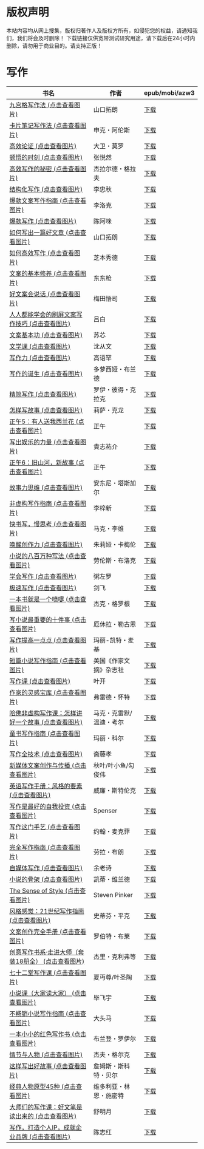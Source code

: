 # 版权声明

本站内容均从网上搜集，版权归著作人及版权方所有，如侵犯您的权益，请通知我们，我们将会及时删除！ 下载链接仅供宽带测试研究用途，请下载后在24小时内删除，请勿用于商业目的。请支持正版！

# 写作

| 书名 | 作者 | epub/mobi/azw3 |
| --- | --- | --- |
| [九宫格写作法 (点击查看图片)](https://www.dushupai.com/attachment/2024/06/11/4b50c93628f8ac1b.jpg) | 山口拓朗 | [下载](https://url89.ctfile.com/f/31084289-1375508920-0056c2?p=8866) |
| [卡片笔记写作法 (点击查看图片)](https://www.dushupai.com/attachment/2024/06/11/37ea65aac24f488e.jpg) | 申克・阿伦斯 | [下载](https://url89.ctfile.com/f/31084289-1375509484-b4866a?p=8866) |
| [高效论证 (点击查看图片)](https://www.dushupai.com/attachment/2024/06/11/e8df24cf52dd45aa.jpg) | 大卫・莫罗 | [下载](https://url89.ctfile.com/f/31084289-1375510426-a96479?p=8866) |
| [顿悟的时刻 (点击查看图片)](https://www.dushupai.com/attachment/2024/06/10/b72bf9bc48f50712.jpg) | 张悦然 | [下载](https://url89.ctfile.com/f/31084289-1357002361-5fc211?p=8866) |
| [高效写作的秘密 (点击查看图片)](https://www.dushupai.com/attachment/2024/06/10/53799155cfef7ecd.jpg) | 杰拉尔德・格拉夫 | [下载](https://url89.ctfile.com/f/31084289-1357001641-466852?p=8866) |
| [结构化写作 (点击查看图片)](https://www.dushupai.com/attachment/2024/06/10/a7a5484d8e802a06.jpg) | 李忠秋 | [下载](https://url89.ctfile.com/f/31084289-1357001017-74cf23?p=8866) |
| [爆款文案写作指南 (点击查看图片)](https://www.dushupai.com/attachment/2024/06/10/2ab80c01a14844b4.jpg) | 李洛克 | [下载](https://url89.ctfile.com/f/31084289-1357000411-b40ddd?p=8866) |
| [爆款写作 (点击查看图片)](https://www.dushupai.com/attachment/2024/06/10/a399e65893ae5c21.jpg) | 陈阿咪 | [下载](https://url89.ctfile.com/f/31084289-1357000342-ae106c?p=8866) |
| [如何写出一篇好文章 (点击查看图片)](https://www.dushupai.com/attachment/2024/06/10/c2955606e0785624.jpg) | 山口拓朗 | [下载](https://url89.ctfile.com/f/31084289-1356995383-8fa7c9?p=8866) |
| [如何高效写作 (点击查看图片)](https://www.dushupai.com/attachment/2024/06/10/ac564e251524c737.jpg) | 芝本秀德 | [下载](https://url89.ctfile.com/f/31084289-1356995110-b7a712?p=8866) |
| [文案的基本修养 (点击查看图片)](https://www.dushupai.com/attachment/2024/06/10/d21dcfc91314770d.jpg) | 东东枪 | [下载](https://url89.ctfile.com/f/31084289-1356994918-cff19c?p=8866) |
| [好文案会说话 (点击查看图片)](https://www.dushupai.com/attachment/2024/06/10/9f4eb30bc80386a1.jpg) | 梅田悟司 | [下载](https://url89.ctfile.com/f/31084289-1356994906-f67e3a?p=8866) |
| [人人都能学会的刷屏文案写作技巧 (点击查看图片)](https://www.dushupai.com/attachment/2024/06/09/c7037327ad04c08c.jpg) | 吕白 | [下载](https://url89.ctfile.com/f/31084289-1356990883-6f9bde?p=8866) |
| [文案基本功 (点击查看图片)](https://www.dushupai.com/attachment/2024/06/09/4bc5f23a3498325c.jpg) | 苏芯 | [下载](https://url89.ctfile.com/f/31084289-1356987490-037286?p=8866) |
| [文学课 (点击查看图片)](https://www.dushupai.com/attachment/2024/06/09/07d496c1c101677b.jpg) | 沈从文 | [下载](https://url89.ctfile.com/f/31084289-1356986485-1c1bd5?p=8866) |
| [写作力 (点击查看图片)](https://www.dushupai.com/attachment/2024/06/09/30b67abd9078f3c0.jpg) | 高语罕 | [下载](https://url89.ctfile.com/f/31084289-1356983338-8f2105?p=8866) |
| [写作的诞生 (点击查看图片)](https://www.dushupai.com/attachment/2024/06/09/16b65274f5f01f47.jpg) | 多萝西娅・布兰德 | [下载](https://url89.ctfile.com/f/31084289-1356983179-258589?p=8866) |
| [精简写作 (点击查看图片)](https://www.dushupai.com/attachment/2024/06/09/4fdc19c0cd13e84b.jpg) | 罗伊・彼得・克拉克 | [下载](https://url89.ctfile.com/f/31084289-1357054480-b67e25?p=8866) |
| [怎样写故事 (点击查看图片)](https://www.dushupai.com/attachment/2024/06/09/0112a0e4ee34b24c.jpg) | 莉萨・克龙 | [下载](https://url89.ctfile.com/f/31084289-1357054225-f88c8b?p=8866) |
| [正午5：有人送我西兰花 (点击查看图片)](https://www.dushupai.com/attachment/2024/06/08/fbf2481f1cb3a18c.jpg) | 正午 | [下载](https://url89.ctfile.com/f/31084289-1357052992-b766ed?p=8866) |
| [写出娱乐的力量 (点击查看图片)](https://www.dushupai.com/attachment/2024/06/08/8900729678b7bead.jpg) | 貴志祐介 | [下载](https://url89.ctfile.com/f/31084289-1357052950-ffb7f3?p=8866) |
| [正午6：旧山河，新故事 (点击查看图片)](https://www.dushupai.com/attachment/2024/06/08/e02c19339f0e8b3c.jpg) | 正午 | [下载](https://url89.ctfile.com/f/31084289-1357052929-61e3c3?p=8866) |
| [故事力思维 (点击查看图片)](https://www.dushupai.com/attachment/2024/06/08/8aeee2a920f99ccc.jpg) | 安东尼・塔斯加尔 | [下载](https://url89.ctfile.com/f/31084289-1357049281-f20647?p=8866) |
| [非虚构写作指南 (点击查看图片)](https://www.dushupai.com/attachment/2024/06/08/d0cb7f4f1287c133.jpg) | 李梓新 | [下载](https://url89.ctfile.com/f/31084289-1357046785-ed2ee0?p=8866) |
| [快书写，慢思考 (点击查看图片)](https://www.dushupai.com/attachment/2024/06/08/409f94068487dc68.jpg) | 马克・李维 | [下载](https://url89.ctfile.com/f/31084289-1357045027-424d69?p=8866) |
| [唤醒创作力 (点击查看图片)](https://www.dushupai.com/attachment/2024/06/08/2b66413c48fd1711.jpg) | 朱莉娅・卡梅伦 | [下载](https://url89.ctfile.com/f/31084289-1357044856-c10ec4?p=8866) |
| [小说的八百万种写法 (点击查看图片)](https://www.dushupai.com/attachment/2024/06/07/ed95e734e613e050.jpg) | 劳伦斯・布洛克 | [下载](https://url89.ctfile.com/f/31084289-1357039474-4b3e24?p=8866) |
| [学会写作 (点击查看图片)](https://www.dushupai.com/attachment/2024/06/07/60b0d0d5060e65a3.jpg) | 粥左罗 | [下载](https://url89.ctfile.com/f/31084289-1357037431-c84db9?p=8866) |
| [极速写作 (点击查看图片)](https://www.dushupai.com/attachment/2024/06/07/33730b7770f40a56.jpg) | 剑飞 | [下载](https://url89.ctfile.com/f/31084289-1357034674-856435?p=8866) |
| [一本书就是一个喷嚏 (点击查看图片)](https://www.dushupai.com/attachment/2024/06/06/dcd327d0d319b0f8.jpg) | 杰克・格罗根 | [下载](https://url89.ctfile.com/f/31084289-1357033873-d0d32c?p=8866) |
| [写小说最重要的十件事 (点击查看图片)](https://www.dushupai.com/attachment/2024/06/06/a88bce6d0db12bf5.jpg) | 厄休拉・勒古恩 | [下载](https://url89.ctfile.com/f/31084289-1357033486-6785a3?p=8866) |
| [写作提高一点点 (点击查看图片)](https://www.dushupai.com/attachment/2024/06/06/c06353dc5d465760.jpg) | 玛丽-凯特・麦基 | [下载](https://url89.ctfile.com/f/31084289-1357033330-7c6a2b?p=8866) |
| [短篇小说写作指南 (点击查看图片)](https://www.dushupai.com/attachment/2024/06/06/6f814d119ffaf246.jpg) | 美国《作家文摘》杂志社 | [下载](https://url89.ctfile.com/f/31084289-1357033153-79face?p=8866) |
| [写作课 (点击查看图片)](https://www.dushupai.com/attachment/2024/06/06/b9fb297b155f2de7.jpg) | 叶开 | [下载](https://url89.ctfile.com/f/31084289-1357030036-d3ec1e?p=8866) |
| [作家的灵感宝库 (点击查看图片)](https://www.dushupai.com/attachment/2024/06/06/5b4168794f97649e.jpg) | 弗雷德・怀特 | [下载](https://url89.ctfile.com/f/31084289-1357030024-32c3ab?p=8866) |
| [哈佛非虚构写作课：怎样讲好一个故事 (点击查看图片)](https://www.dushupai.com/attachment/2024/06/05/732c4e342eff7238.jpg) | 马克・克雷默/温迪・考尔 | [下载](https://url89.ctfile.com/f/31084289-1357027537-a21903?p=8866) |
| [童书写作指南 (点击查看图片)](https://www.dushupai.com/attachment/2024/06/05/831e370c40e31309.jpg) | 玛丽・科尔 | [下载](https://url89.ctfile.com/f/31084289-1357026970-0605e8?p=8866) |
| [写作全技术 (点击查看图片)](https://www.dushupai.com/attachment/2024/06/05/ae3fa495f68173b8.jpg) | 斋藤孝 | [下载](https://url89.ctfile.com/f/31084289-1357025719-d465f4?p=8866) |
| [新媒体文案创作与传播 (点击查看图片)](https://www.dushupai.com/attachment/2024/06/05/115c7acbb29382c3.jpg) | 秋叶/叶小鱼/勾俊伟 | [下载](https://url89.ctfile.com/f/31084289-1357025605-183333?p=8866) |
| [英语写作手册：风格的要素 (点击查看图片)](https://www.dushupai.com/attachment/2024/06/04/afc596281e25b8dd.jpg) | 威廉・斯特伦克 | [下载](https://url89.ctfile.com/f/31084289-1357024117-f9611c?p=8866) |
| [写作是最好的自我投资 (点击查看图片)](https://www.dushupai.com/attachment/2024/06/04/f2d97f9b4d09e81a.jpg) | Spenser | [下载](https://url89.ctfile.com/f/31084289-1357023547-075742?p=8866) |
| [写作这门手艺 (点击查看图片)](https://www.dushupai.com/attachment/2024/06/04/79fbbd2e0be26884.jpg) | 约翰・麦克菲 | [下载](https://url89.ctfile.com/f/31084289-1357023196-9d8958?p=8866) |
| [完全写作指南 (点击查看图片)](https://www.dushupai.com/attachment/2024/06/04/86c3364858100fac.jpg) | 劳拉・布朗 | [下载](https://url89.ctfile.com/f/31084289-1357023043-87c82d?p=8866) |
| [自媒体写作 (点击查看图片)](https://www.dushupai.com/attachment/2024/06/04/302e2757a6aadcf6.jpg) | 余老诗 | [下载](https://url89.ctfile.com/f/31084289-1357023055-a42878?p=8866) |
| [小说的骨架 (点击查看图片)](https://www.dushupai.com/attachment/2024/06/04/48e8a74d07bea0c9.jpg) | 凯蒂・维兰德 | [下载](https://url89.ctfile.com/f/31084289-1357022875-616a5b?p=8866) |
| [The Sense of Style (点击查看图片)](https://www.dushupai.com/attachment/2024/06/04/44368d6b6d9f393c.jpg) | Steven Pinker | [下载](https://url89.ctfile.com/f/31084289-1357021594-60f68e?p=8866) |
| [风格感觉：21世纪写作指南 (点击查看图片)](https://www.dushupai.com/attachment/2024/06/04/57838fed7c3458bc.jpg) | 史蒂芬・平克 | [下载](https://url89.ctfile.com/f/31084289-1357020082-efde84?p=8866) |
| [文案创作完全手册 (点击查看图片)](https://www.dushupai.com/attachment/2024/06/03/621bd7f92bed120b.jpg) | 罗伯特・布莱 | [下载](https://url89.ctfile.com/f/31084289-1357020019-128e2e?p=8866) |
| [创意写作书系·走进大师（套装18册全） (点击查看图片)](https://www.dushupai.com/attachment/2024/06/03/bc60c78d17efef26.jpg) | 杰里・克利弗等 | [下载](https://url89.ctfile.com/f/31084289-1357017733-0f8010?p=8866) |
| [七十二堂写作课 (点击查看图片)](https://www.dushupai.com/attachment/2024/06/03/f6b643cc34bed15c.jpg) | 夏丏尊/叶圣陶  | [下载](https://url89.ctfile.com/f/31084289-1357017064-cd4bac?p=8866) |
| [小说课（大家读大家） (点击查看图片)](https://www.dushupai.com/attachment/2024/06/03/e5d88306f5cad5d7.jpg) | 毕飞宇 | [下载](https://url89.ctfile.com/f/31084289-1357016464-4c0336?p=8866) |
| [不畅销小说写作指南 (点击查看图片)](https://www.dushupai.com/attachment/2024/06/03/b117c2ce055f1153.jpg) | 大头马 | [下载](https://url89.ctfile.com/f/31084289-1357015129-764c03?p=8866) |
| [一本小小的红色写作书 (点击查看图片)](https://www.dushupai.com/attachment/2024/06/02/84e50bf050d4c413.jpg) | 布兰登・罗伊尔 | [下载](https://url89.ctfile.com/f/31084289-1357012708-71ba79?p=8866) |
| [情节与人物 (点击查看图片)](https://www.dushupai.com/attachment/2024/06/02/e3ee1cad43682729.jpg) | 杰夫・格尔克 | [下载](https://url89.ctfile.com/f/31084289-1357011055-c9592f?p=8866) |
| [这样写出好故事 (点击查看图片)](https://www.dushupai.com/attachment/2024/06/02/218eb91d89d051ec.jpg) | 詹姆斯・斯科特・贝尔 | [下载](https://url89.ctfile.com/f/31084289-1357011034-28e8b6?p=8866) |
| [经典人物原型45种 (点击查看图片)](https://www.dushupai.com/attachment/2024/06/02/e60485d882ac47f8.jpg) | 维多利亚・林恩・施密特 | [下载](https://url89.ctfile.com/f/31084289-1357009963-96a3a8?p=8866) |
| [大师们的写作课：好文笔是读出来的 (点击查看图片)](https://www.dushupai.com/attachment/2024/06/01/9f9d8ffed7ee39bf.jpg) | 舒明月 | [下载](https://url89.ctfile.com/f/31084289-1357008586-9602d1?p=8866) |
| [写作，打造个人IP，成就企业品牌 (点击查看图片)](https://www.dushupai.com/attachment/2024/06/01/1bfa2174b9c2c8a3.jpg) | 陈志红 | [下载](https://url89.ctfile.com/f/31084289-1357004692-21657a?p=8866) |
